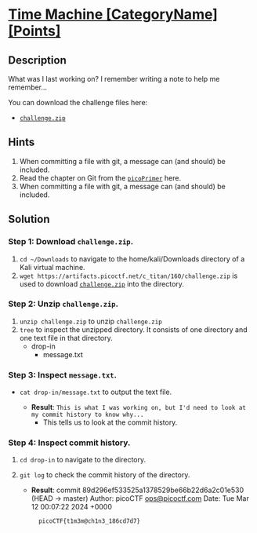 # [Time Machine [CategoryName] [Points]](https://play.picoctf.org/practice/challenge/425?category=5&originalEvent=73&page=1) #


## Description ##
What was I last working on? I remember writing a note to help me remember...

You can download the challenge files here:
* [`challenge.zip`](https://artifacts.picoctf.net/c_titan/160/challenge.zip)

## Hints ##
1. When committing a file with git, a message can (and should) be included.
2. Read the chapter on Git from the [`picoPrimer`](https://primer.picoctf.org/#_git_version_control) here.
3. When committing a file with git, a message can (and should) be included.

## Solution ##
### Step 1: Download `challenge.zip`. ###
1. `cd ~/Downloads` to navigate to the home/kali/Downloads directory of a Kali virtual machine.
2. `wget https://artifacts.picoctf.net/c_titan/160/challenge.zip` is used to download [`challenge.zip`](https://artifacts.picoctf.net/c_titan/160/challenge.zip) into the directory.

### Step 2: Unzip `challenge.zip`. ###
1. `unzip challenge.zip` to unzip `challenge.zip`
2. `tree` to inspect the unzipped directory. It consists of one directory and one text file in that directory.
   * drop-in
     * message.txt
   
### Step 3: Inspect `message.txt`. ###
* `cat drop-in/message.txt` to output the text file.
  
  * **Result**: `This is what I was working on, but I'd need to look at my commit history to know why... ` 
     * This tells us to look at the commit history.
   
### Step 4: Inspect commit history. ### 
1. `cd drop-in` to navigate to the directory.
2. `git log` to check the commit history of the directory.
   
    * **Result**:
          commit 89d296ef533525a1378529be66b22d6a2c01e530 (HEAD -> master)
          Author: picoCTF <ops@picoctf.com>
          Date:   Tue Mar 12 00:07:22 2024 +0000
      
            picoCTF{t1m3m@ch1n3_186cd7d7}
